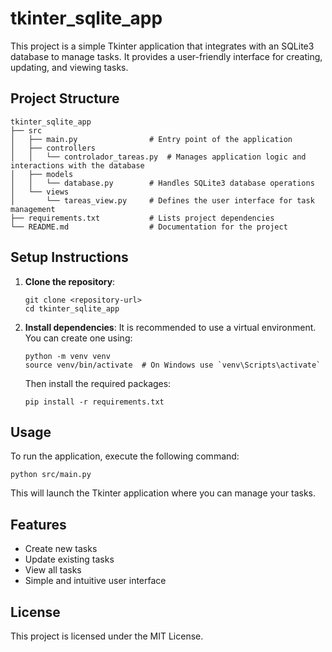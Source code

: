 # tkinter_sqlite_app

This project is a simple Tkinter application that integrates with an SQLite3 database to manage tasks. It provides a user-friendly interface for creating, updating, and viewing tasks.

## Project Structure

```
tkinter_sqlite_app
├── src
│   ├── main.py                # Entry point of the application
│   ├── controllers
│   │   └── controlador_tareas.py  # Manages application logic and interactions with the database
│   ├── models
│   │   └── database.py        # Handles SQLite3 database operations
│   └── views
│       └── tareas_view.py     # Defines the user interface for task management
├── requirements.txt           # Lists project dependencies
└── README.md                  # Documentation for the project
```

## Setup Instructions

1. **Clone the repository**:
   ```
   git clone <repository-url>
   cd tkinter_sqlite_app
   ```

2. **Install dependencies**:
   It is recommended to use a virtual environment. You can create one using:
   ```
   python -m venv venv
   source venv/bin/activate  # On Windows use `venv\Scripts\activate`
   ```
   Then install the required packages:
   ```
   pip install -r requirements.txt
   ```

## Usage

To run the application, execute the following command:
```
python src/main.py
```

This will launch the Tkinter application where you can manage your tasks.

## Features

- Create new tasks
- Update existing tasks
- View all tasks
- Simple and intuitive user interface

## License

This project is licensed under the MIT License.